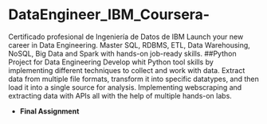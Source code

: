 # DataEngineer_IBM_Coursera-
Certificado profesional de Ingeniería de Datos de IBM Launch your new career in Data Engineering. Master SQL, RDBMS, ETL, Data Warehousing, NoSQL, Big Data and Spark with hands-on job-ready skills.
##Python Project for Data Engineering
Develop whit Python tool skills by implementing different techniques to collect and work with data. 
Extract data from multiple file formats, transform it into specific datatypes, and then load it into a single source for analysis. 
Implementing webscraping and extracting data with APIs all with the help of multiple hands-on labs. 

- **Final Assignment** 

